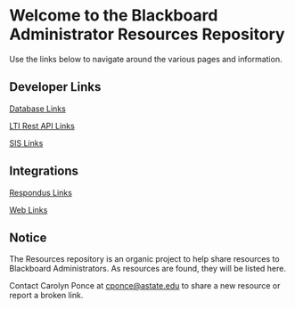 # Welcome to the Blackboard Administrator Resources Repository

Use the links below to navigate around the various pages and information.

## Developer Links

[Database Links](developer/databases.md)

[LTI Rest API Links](developer/lti_restapi.md)

[SIS Links](developer/sis.md)


## Integrations

[Respondus Links](integrations/respondus.md)

[Web Links](integrations/welinks.md)

## Notice

The Resources repository is an organic project to help share resources to Blackboard Administrators. As resources are found, they will be listed here. 

Contact Carolyn Ponce at cponce@astate.edu to share a new resource or report a broken link. 
